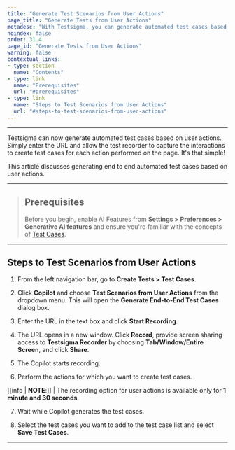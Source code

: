 ```yaml
---
title: "Generate Test Scenarios from User Actions"
page_title: "Generate Tests from User Actions"
metadesc: "With Testsigma, you can generate automated test cases based on user actions using the test recorder to by capturing the UI interactions."
noindex: false
order: 31.4
page_id: "Generate Tests from User Actions"
warning: false
contextual_links:
- type: section
  name: "Contents"
- type: link
  name: "Prerequisites"
  url: "#prerequisites"
- type: link
  name: "Steps to Test Scenarios from User Actions"
  url: "#steps-to-test-scenarios-from-user-actions"
---
```


---

Testsigma can now generate automated test cases based on user actions. Simply enter the URL and allow the test recorder to capture the interactions to create test cases for each action performed on the page. It's that simple!

This article discusses generating end to end automated test cases based on user actions.

---

> ## **Prerequisites**
> 
> Before you begin, enable AI Features from **Settings > Preferences > Generative AI features** and ensure you're familiar with the concepts of [Test Cases](https://testsigma.com/docs/test-cases/manage/add-edit-delete/).

---

## **Steps to Test Scenarios from User Actions**

1. From the left navigation bar, go to **Create Tests > Test Cases**. 

2. Click **Copilot** and choose **Test Scenarios from User Actions** from the dropdown menu. This will open the **Generate End-to-End Test Cases** dialog box.

3. Enter the URL in the text box and click **Start Recording**.

4. The URL opens in a new window. Click **Record**, provide screen sharing access to **Testsigma Recorder** by choosing **Tab/Window/Entire Screen**, and click **Share**. 

5. The Copilot starts recording.

6. Perform the actions for which you want to create test cases. 

[[info | **NOTE**:]]
| The recording option for user actions is available only for **1 minute and 30 seconds**.

7. Wait while Copilot generates the test cases.

8. Select the test cases you want to add to the test case list and select **Save Test Cases**.

---
